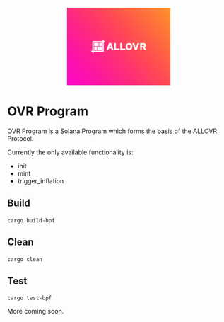 <p align="center">
    <img src="https://raw.githubusercontent.com/ALLOVRStudios/ovr-program/main/allovr_banner.jpg" margin="auto" height="175"/>
</p>

# OVR Program

OVR Program is a Solana Program which forms the basis of the ALLOVR Protocol.

Currently the only available functionality is:

- init
- mint
- trigger_inflation


## Build

    cargo build-bpf    

## Clean

    cargo clean

## Test

    cargo test-bpf

More coming soon.